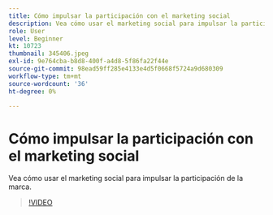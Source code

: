 ```yaml
---
title: Cómo impulsar la participación con el marketing social
description: Vea cómo usar el marketing social para impulsar la participación de la marca.
role: User
level: Beginner
kt: 10723
thumbnail: 345406.jpeg
exl-id: 9e764cba-b8d8-400f-a4d8-5f86fa22f44e
source-git-commit: 98ead59ff285e4133e4d5f0668f5724a9d680309
workflow-type: tm+mt
source-wordcount: '36'
ht-degree: 0%

---
```


# Cómo impulsar la participación con el marketing social

Vea cómo usar el marketing social para impulsar la participación de la marca.

>[!VIDEO](https://video.tv.adobe.com/v/345406/?quality=12&learn=on)
